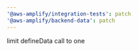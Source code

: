 ```yaml
---
'@aws-amplify/integration-tests': patch
'@aws-amplify/backend-data': patch
---
```


limit defineData call to one
